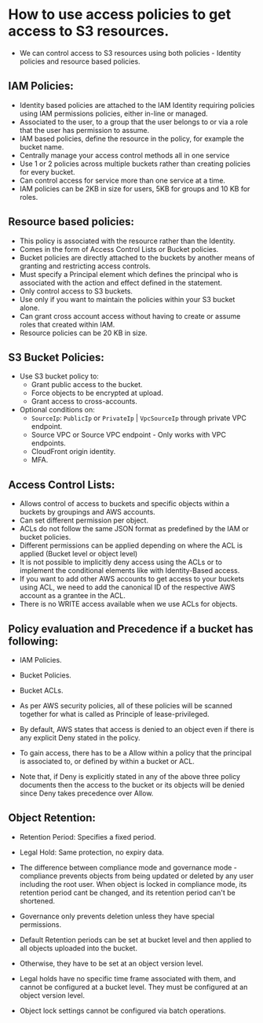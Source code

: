 # How to use access policies to get access to S3 resources.

- We can control access to S3 resources using both policies - Identity policies
  and resource based policies.

## IAM Policies:
  - Identity based policies are attached to the IAM Identity requiring policies using
    IAM permissions policies, either in-line or managed.
  - Associated to the user, to a group that the user belongs to or via a role that
    the user has permission to assume.
  - IAM based policies, define the resource in the policy, for example the bucket name.
  - Centrally manage your access control methods all in one service
  - Use 1 or 2 policies across multiple buckets rather than creating policies for every bucket.
  - Can control access for service more than one service at a time.
  - IAM policies can be 2KB in size for users, 5KB for groups and 10 KB for roles.

## Resource based policies:
  - This policy is associated with the resource rather than the Identity.
  - Comes in the form of Access Control Lists or Bucket policies.
  - Bucket policies are directly attached to the buckets by another means of granting
    and restricting access controls.
  - Must specify a Principal element which defines the principal who is associated
    with the action and effect defined in the statement.
  - Only control access to S3 buckets.
  - Use only if you want to maintain the policies within your S3 bucket alone.
  - Can grant cross account access without having to create or assume roles that created within IAM.
  - Resource policies can be 20 KB in size.

## S3 Bucket Policies:

- Use S3 bucket policy to:
  - Grant public access to the bucket.
  - Force objects to be encrypted at upload.
  - Grant access to cross-accounts.
- Optional conditions on:
  - `SourceIp`: `PublicIp` or `PrivateIp` | `VpcSourceIp` through private VPC endpoint.
  - Source VPC or Source VPC endpoint - Only works with VPC endpoints.
  - CloudFront origin identity.
  - MFA.

## Access Control Lists:
  - Allows control of access to buckets and specific objects within a buckets by groupings
    and AWS accounts.
  - Can set different permission per object.
  - ACLs do not follow the same JSON format as predefined by the IAM or bucket policies.
  - Different permissions can be applied depending on where the ACL is applied
    (Bucket level or object level)
  - It is not possible to implicitly deny access using the ACLs or to implement the
    conditional elements like with Identity-Based access.
  - If you want to add other AWS accounts to get access to your buckets using ACL,
    we need to add the canonical ID of the respective AWS account as a grantee in the ACL.
  - There is no WRITE access available when we use ACLs for objects.

## Policy evaluation and Precedence if a bucket has following:
  - IAM Policies.
  - Bucket Policies.
  - Bucket ACLs.

  - As per AWS security policies, all of these policies will be scanned together
    for what is called as Principle of lease-privileged.
  - By default, AWS states that access is denied to an object even if there is any explicit
    Deny stated in the policy.
  - To gain access, there has to be a Allow within a policy that the principal is associated to,
    or defined by within a bucket or ACL.
  - Note that, if Deny is explicitly stated in any of the above three policy documents then
    the access to the bucket or its objects will be denied since Deny takes precedence over Allow.

## Object Retention:
  - Retention Period: Specifies a fixed period.
  - Legal Hold: Same protection, no expiry data.

- The difference between compliance mode and governance mode - compliance prevents objects from being updated or
  deleted by any user including the root user. When object is locked in compliance mode, its retention period cant be changed,
  and its retention period can't be shortened.

- Governance only prevents deletion unless they have special permissions.

- Default Retention periods can be set at bucket level and then applied to all objects uploaded into the bucket.
- Otherwise, they have to be set at an object version level.
- Legal holds have no specific time frame associated with them, and cannot be configured at a bucket level.
  They must be configured at an object version level.
- Object lock settings cannot be configured via batch operations.